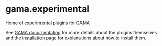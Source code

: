 # gama.experimental
Home of experimental plugins for GAMA 
 
See [GAMA documentation](https://gama-platform.org/wiki/next/Using-extensions) for more details about the plugins themselves and the [installation page](https://gama-platform.org/wiki/next/InstallingPlugins) for explanations about how to install them.
